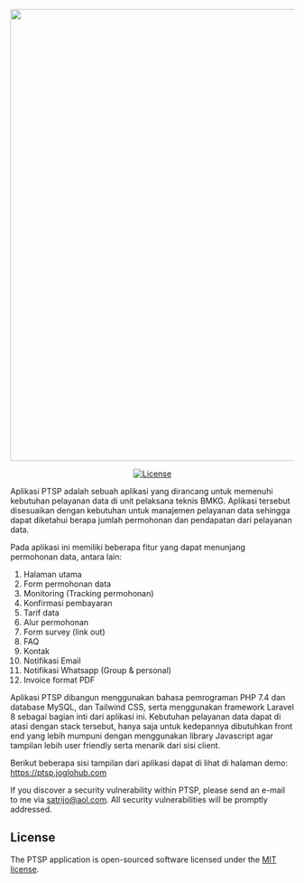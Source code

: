 <p align="center"><a href="https://ptsp.joglohub.com" target="_blank"><img src="https://i.ibb.co/937mBng/readme.png" width="800"></a></p>

<p align="center">
<a href="https://packagist.org/packages/laravel/framework"><img src="https://img.shields.io/packagist/l/laravel/framework" alt="License"></a>
</p>

Aplikasi PTSP adalah sebuah aplikasi yang dirancang untuk memenuhi kebutuhan pelayanan data di unit pelaksana teknis BMKG. Aplikasi tersebut disesuaikan dengan kebutuhan untuk manajemen pelayanan data sehingga dapat diketahui berapa jumlah permohonan dan pendapatan dari pelayanan data.

Pada aplikasi ini memiliki beberapa fitur yang dapat menunjang permohonan data, antara lain:

<ol>
<li>Halaman utama</li>
<li>Form permohonan data</li>
<li>Monitoring (Tracking permohonan)</li>
<li>Konfirmasi pembayaran</li>
<li>Tarif data</li>
<li>Alur permohonan</li>
<li>Form survey (link out)</li>
<li>FAQ</li>
<li>Kontak</li>
<li>Notifikasi Email</li>
<li>Notifikasi Whatsapp (Group & personal)</li>
<li>Invoice format PDF</li>
</ol>

Aplikasi PTSP dibangun menggunakan bahasa pemrograman PHP 7.4 dan database MySQL, dan Tailwind CSS, serta menggunakan framework Laravel 8 sebagai bagian inti dari aplikasi ini. Kebutuhan pelayanan data dapat di atasi dengan stack tersebut, hanya saja untuk kedepannya dibutuhkan front end yang lebih mumpuni dengan menggunakan library Javascript agar tampilan lebih user friendly serta menarik dari sisi client.

Berikut beberapa sisi tampilan dari aplikasi dapat di lihat di halaman demo: https://ptsp.joglohub.com

If you discover a security vulnerability within PTSP, please send an e-mail to me via [satrijo@aol.com](mailto:satrijo@aol.com). All security vulnerabilities will be promptly addressed.

## License

The PTSP application is open-sourced software licensed under the [MIT license](https://opensource.org/licenses/MIT).
